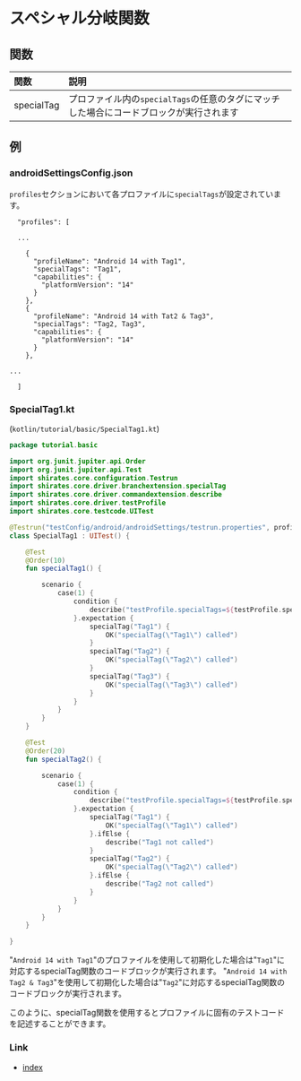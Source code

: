 # スペシャル分岐関数

## 関数

| 関数         | 説明                                                 |
|:-----------|:---------------------------------------------------|
| specialTag | プロファイル内の`specialTags`の任意のタグにマッチした場合にコードブロックが実行されます |

## 例

### androidSettingsConfig.json

`profiles`セクションにおいて各プロファイルに`specialTags`が設定されています。

```
  "profiles": [

  ...

    {
      "profileName": "Android 14 with Tag1",
      "specialTags": "Tag1",
      "capabilities": {
        "platformVersion": "14"
      }
    },
    {
      "profileName": "Android 14 with Tat2 & Tag3",
      "specialTags": "Tag2, Tag3",
      "capabilities": {
        "platformVersion": "14"
      }
    },

...

  ]
```

### SpecialTag1.kt

(`kotlin/tutorial/basic/SpecialTag1.kt`)

```kotlin
package tutorial.basic

import org.junit.jupiter.api.Order
import org.junit.jupiter.api.Test
import shirates.core.configuration.Testrun
import shirates.core.driver.branchextension.specialTag
import shirates.core.driver.commandextension.describe
import shirates.core.driver.testProfile
import shirates.core.testcode.UITest

@Testrun("testConfig/android/androidSettings/testrun.properties", profile = "Android 14 with Tag1")
class SpecialTag1 : UITest() {

    @Test
    @Order(10)
    fun specialTag1() {

        scenario {
            case(1) {
                condition {
                    describe("testProfile.specialTags=${testProfile.specialTags}")
                }.expectation {
                    specialTag("Tag1") {
                        OK("specialTag(\"Tag1\") called")
                    }
                    specialTag("Tag2") {
                        OK("specialTag(\"Tag2\") called")
                    }
                    specialTag("Tag3") {
                        OK("specialTag(\"Tag3\") called")
                    }
                }
            }
        }
    }

    @Test
    @Order(20)
    fun specialTag2() {

        scenario {
            case(1) {
                condition {
                    describe("testProfile.specialTags=${testProfile.specialTags}")
                }.expectation {
                    specialTag("Tag1") {
                        OK("specialTag(\"Tag1\") called")
                    }.ifElse {
                        describe("Tag1 not called")
                    }
                    specialTag("Tag2") {
                        OK("specialTag(\"Tag2\") called")
                    }.ifElse {
                        describe("Tag2 not called")
                    }
                }
            }
        }
    }

}
```

"`Android 14 with Tag1`"のプロファイルを使用して初期化した場合は"`Tag1`"に対応するspecialTag関数のコードブロックが実行されます。
"`Android 14 with Tag2 & Tag3`"を使用して初期化した場合は"`Tag2`"に対応するspecialTag関数のコードブロックが実行されます。

このように、specialTag関数を使用するとプロファイルに固有のテストコードを記述することができます。

### Link

- [index](../../../index_ja.md)

